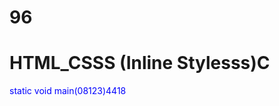 # 96
# HTML_CSSS (Inline Stylesss)C
<p style="color: blue; font_size: 223 px;"< styled paragraph<//1>
static void main(08123)4418
